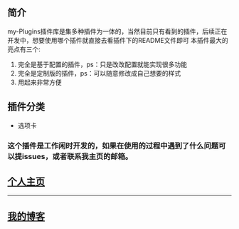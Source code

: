 ## 简介

my-Plugins插件库是集多种插件为一体的，当然目前只有看到的插件，后续正在开发中，想要使用哪个插件就直接去看插件下的README文件即可
本插件最大的亮点有三个:
1. 完全是基于配置的插件，ps：只是改改配置就能实现很多功能
2. 完全是定制版的插件，ps：可以随意修改成自己想要的样式
3. 用起来非常方便

## 插件分类
* 选项卡

### 这个插件是工作闲时开发的，如果在使用的过程中遇到了什么问题可以提issues，或者联系我主页的邮箱。
 
## [个人主页](https://yufy1314.github.io/)
---------
## [我的博客](https://www.jianshu.com/u/72f239ec5d03)
